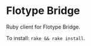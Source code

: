 Flotype Bridge
==============

Ruby client for Flotype Bridge.

To install: `rake && rake install`.
